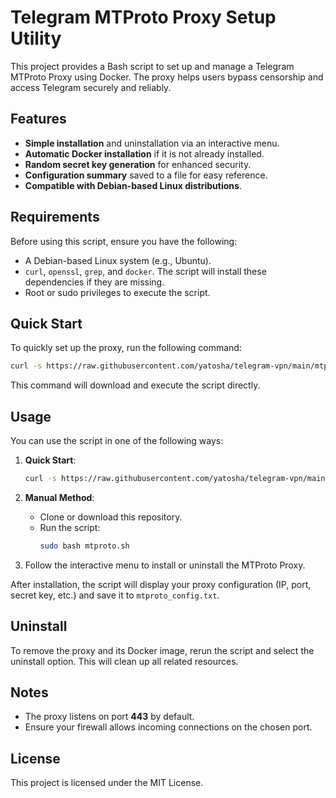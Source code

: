 # Telegram MTProto Proxy Setup Utility

This project provides a Bash script to set up and manage a Telegram MTProto Proxy using Docker. The proxy helps users bypass censorship and access Telegram securely and reliably.

## Features

- **Simple installation** and uninstallation via an interactive menu.
- **Automatic Docker installation** if it is not already installed.
- **Random secret key generation** for enhanced security.
- **Configuration summary** saved to a file for easy reference.
- **Compatible with Debian-based Linux distributions**.

## Requirements

Before using this script, ensure you have the following:

- A Debian-based Linux system (e.g., Ubuntu).
- `curl`, `openssl`, `grep`, and `docker`. The script will install these dependencies if they are missing.
- Root or sudo privileges to execute the script.

## Quick Start

To quickly set up the proxy, run the following command:

```bash
curl -s https://raw.githubusercontent.com/yatosha/telegram-vpn/main/mtproto.sh | sudo bash
```

This command will download and execute the script directly.

## Usage

You can use the script in one of the following ways:

1. **Quick Start**:
   ```bash
   curl -s https://raw.githubusercontent.com/yatosha/telegram-vpn/main/mtproto.sh | sudo bash
   ```

2. **Manual Method**:
   - Clone or download this repository.
   - Run the script:
     ```bash
     sudo bash mtproto.sh
     ```

3. Follow the interactive menu to install or uninstall the MTProto Proxy.

After installation, the script will display your proxy configuration (IP, port, secret key, etc.) and save it to `mtproto_config.txt`.

## Uninstall

To remove the proxy and its Docker image, rerun the script and select the uninstall option. This will clean up all related resources.

## Notes

- The proxy listens on port **443** by default.
- Ensure your firewall allows incoming connections on the chosen port.

## License

This project is licensed under the MIT License.
